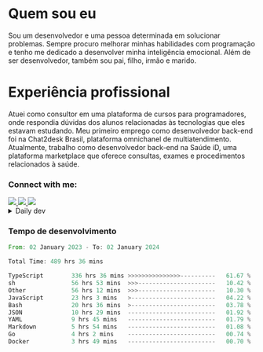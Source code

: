 # Quem sou eu
Sou um desenvolvedor e uma pessoa determinada em solucionar problemas. Sempre procuro melhorar minhas habilidades com programação e tenho me dedicado a desenvolver minha inteligência emocional. Além de ser desenvolvedor, também sou pai, filho, irmão e marido.

# Experiência profissional
Atuei como consultor em uma plataforma de cursos para programadores, onde respondia dúvidas dos alunos relacionadas às tecnologias que eles estavam estudando.
Meu primeiro emprego como desenvolvedor back-end foi na Chat2desk Brasil, plataforma omnichanel de multiatendimento.
Atualmente, trabalho como desenvolvedor back-end na Saúde iD, uma plataforma marketplace que oferece consultas, exames e procedimentos relacionados à saúde.

### Connect with me:
<a href="https://www.linkedin.com/in/theusmoreira" target="_blank" >
<img src="https://img.shields.io/badge/linkedin-%230077B5.svg?&style=for-the-badge&logo=linkedin&logoColor=white ">
</a>
<a href="https://www.instagram.com/matheus.s.moreira/" target="_blank">
<img src="https://img.shields.io/badge/instagram-%23E4405F.svg?&style=for-the-badge&logo=instagram&logoColor=white">
</a>
<a href="mailto:matheussm301@gmail.com"  target="_blank">
<img src="https://img.shields.io/badge/gmail-%23E4405F.svg?&style=for-the-badge&logo=gmail&logoColor=white">
</a>


<details>
  <summary>Daily dev </summary>
<p>
  <a href="https://app.daily.dev/matheussantos"><img src="https://github.com/matheus-santos-moreira/matheus-santos-moreira/blob/master/devcard.svg" width="200" alt="Matheus Santos's Dev Card"/></a>
 </p>
</details>

<h3>Tempo de desenvolvimento</h3>

<!--START_SECTION:waka-->

```rust
From: 02 January 2023 - To: 02 January 2024

Total Time: 489 hrs 36 mins

TypeScript        336 hrs 36 mins >>>>>>>>>>>>>>>----------   61.67 %
sh                56 hrs 53 mins  >>>----------------------   10.42 %
Other             56 hrs 12 mins  >>>----------------------   10.30 %
JavaScript        23 hrs 3 mins   >------------------------   04.22 %
Bash              20 hrs 36 mins  >------------------------   03.78 %
JSON              10 hrs 29 mins  -------------------------   01.92 %
YAML              9 hrs 45 mins   -------------------------   01.79 %
Markdown          5 hrs 54 mins   -------------------------   01.08 %
Go                4 hrs 2 mins    -------------------------   00.74 %
Docker            3 hrs 49 mins   -------------------------   00.70 %
```

<!--END_SECTION:waka-->
